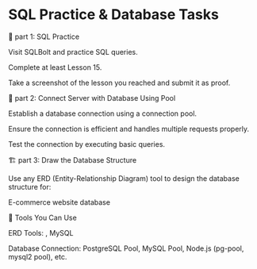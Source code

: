 # SQL Practice & Database Tasks



📖 part 1: SQL Practice

Visit SQLBolt and practice SQL queries.

Complete at least Lesson 15.

Take a screenshot of the lesson you reached and submit it as proof.

🔗 part 2: Connect Server with Database Using Pool

Establish a database connection using a connection pool.

Ensure the connection is efficient and handles multiple requests properly.

Test the connection by executing basic queries.

🏗️ part 3: Draw the Database Structure

Use any ERD (Entity-Relationship Diagram) tool to design the database structure for:

E-commerce website database



🔧 Tools You Can Use

ERD Tools: , MySQL

Database Connection: PostgreSQL Pool, MySQL Pool, Node.js (pg-pool, mysql2 pool), etc.


